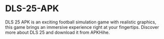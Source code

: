 # DLS-25-APK
DLS 25 APK is an exciting football simulation game with realistic graphics, this game brings an immersive experience right at your fingertips. Discover more about DLS 25 and download it from APKHihe.
